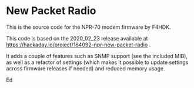 # New Packet Radio

   This is the source code for the NPR-70 modem firmware by F4HDK.

   This code is based on the 2020_02_23 release available at https://hackaday.io/project/164092-npr-new-packet-radio .

   It adds a couple of features such as SNMP support (see the included MIB), as well as a refactor of settings (which makes it possible to update settings across firmware releases if needed) and reduced memory usage.

Ed
